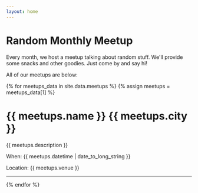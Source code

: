 ```yaml
---
layout: home
---
```


# Random Monthly Meetup

Every month, we host a meetup talking about random stuff. We'll provide some snacks and other goodies. Just come by and say hi!

All of our meetups are below:

{% for meetups_data in site.data.meetups %}
  {% assign meetups = meetups_data[1] %}
  <h1>{{ meetups.name }} {{ meetups.city }}</h1>
  <p>{{ meetups.description }}</p>
  <p>When: {{ meetups.datetime | date_to_long_string }}</p>
  <p>Location: {{ meetups.venue }}</p>
  <hr />
{% endfor %}